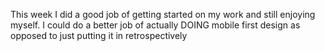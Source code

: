 This week I did a good job of getting started on my work and still enjoying myself. I could do a better job of
actually DOING mobile first design as opposed to just putting it in retrospectively
